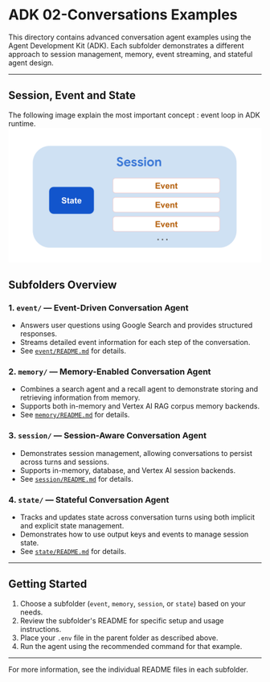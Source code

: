 # ADK 02-Conversations Examples

This directory contains advanced conversation agent examples using the Agent Development Kit (ADK). Each subfolder demonstrates a different approach to session management, memory, event streaming, and stateful agent design.

---


## Session, Event and State
The following image explain the most important concept : event loop in ADK runtime.
<img src="https://github.com/ForusOne/adk_agent/blob/main/images/session_state_events.png?raw=true" alt="drawing" width="600"/>

## Subfolders Overview

### 1. `event/` — Event-Driven Conversation Agent

- Answers user questions using Google Search and provides structured responses.
- Streams detailed event information for each step of the conversation.
- See [`event/README.md`](./event/README.md) for details.

### 2. `memory/` — Memory-Enabled Conversation Agent

- Combines a search agent and a recall agent to demonstrate storing and retrieving information from memory.
- Supports both in-memory and Vertex AI RAG corpus memory backends.
- See [`memory/README.md`](./memory/README.md) for details.

### 3. `session/` — Session-Aware Conversation Agent

- Demonstrates session management, allowing conversations to persist across turns and sessions.
- Supports in-memory, database, and Vertex AI session backends.
- See [`session/README.md`](./session/README.md) for details.

### 4. `state/` — Stateful Conversation Agent

- Tracks and updates state across conversation turns using both implicit and explicit state management.
- Demonstrates how to use output keys and events to manage session state.
- See [`state/README.md`](./state/README.md) for details.

---


## Getting Started

1. Choose a subfolder (`event`, `memory`, `session`, or `state`) based on your needs.
2. Review the subfolder's README for specific setup and usage instructions.
3. Place your `.env` file in the parent folder as described above.
4. Run the agent using the recommended command for that example.

---

For more information, see the individual README files in each subfolder.
